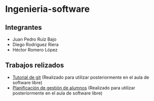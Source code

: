 # Ingenieria-software
## Integrantes
* Juan Pedro Ruíz Bajo
* Diego Rodriguez Riera
* Héctor Romero López

## Trabajos relizados

* [Tutorial de git](tutorial-git/docs/tutorial.md) (Realizado para utilizar posteriormente en el aula de software libre)
* [Planificación de gestión de alumnos](gestion-de-alumnos/planificacion) (Realizado para utilizar posteriormente en el aula de software libre)
